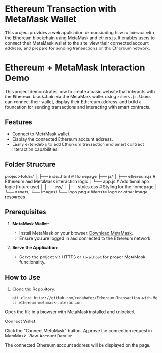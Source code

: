 # Ethereum Transaction with MetaMask Wallet
This project provides a web application demonstrating how to interact with the Ethereum blockchain using MetaMask and ethers.js. It enables users to connect their MetaMask wallet to the site, view their connected account address, and prepare for sending transactions on the Ethereum network.

# Ethereum + MetaMask Interaction Demo

This project demonstrates how to create a basic website that interacts with the Ethereum blockchain via the MetaMask wallet using `ethers.js`. Users can connect their wallet, display their Ethereum address, and build a foundation for sending transactions and interacting with smart contracts.

## Features

- Connect to MetaMask wallet.
- Display the connected Ethereum account address.
- Easily extendable to add Ethereum transaction and smart contract interaction capabilities.

## Folder Structure

project-folder/ │ ├── index.html # Homepage ├── js/ │ ├── ethereum.js # Ethereum and MetaMask interaction logic │ └── app.js # Additional app logic (future use) │ ├── css/ │ ├── styles.css # Styling for the homepage │ └── assets/ └── images/ └── logo.png # Website logo or other image resources



## Prerequisites

1. **MetaMask Wallet**:
   - Install MetaMask on your browser: [Download MetaMask](https://metamask.io/download.html).
   - Ensure you are logged in and connected to the Ethereum network.

2. **Serve the Application**:
   - Serve the project via HTTPS or `localhost` for proper MetaMask functionality.

## How to Use

1. Clone the Repository:
   ```bash
   git clone https://github.com/redahafez/Ethereum-Transaction-with-MetaMask-Wallet.git
   cd ethereum-metamask-interaction


Open the file in a browser with MetaMask installed and unlocked.

Connect Wallet:

Click the "Connect MetaMask" button.
Approve the connection request in MetaMask.
View Account Details:

The connected Ethereum account address will be displayed on the page.
